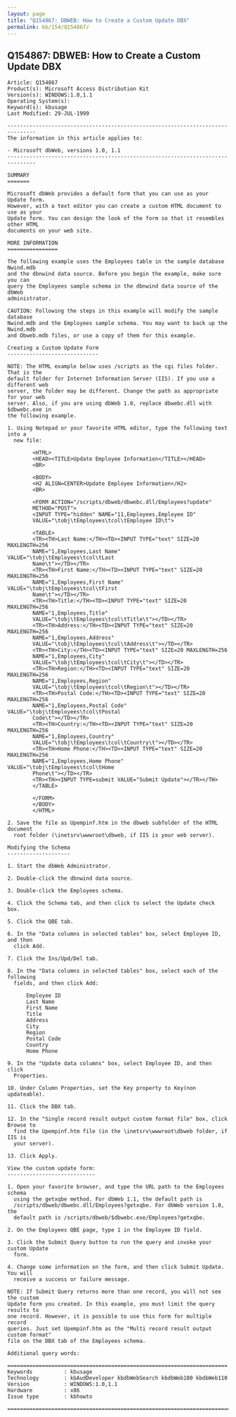 ```yaml
---
layout: page
title: "Q154867: DBWEB: How to Create a Custom Update DBX"
permalink: kb/154/Q154867/
---
```


## Q154867: DBWEB: How to Create a Custom Update DBX

	Article: Q154867
	Product(s): Microsoft Access Distribution Kit
	Version(s): WINDOWS:1.0,1.1
	Operating System(s): 
	Keyword(s): kbusage
	Last Modified: 29-JUL-1999
	
	-------------------------------------------------------------------------------
	The information in this article applies to:
	
	- Microsoft dbWeb, versions 1.0, 1.1 
	-------------------------------------------------------------------------------
	
	SUMMARY
	=======
	
	Microsoft dbWeb provides a default form that you can use as your Update form.
	However, with a text editor you can create a custom HTML document to use as your
	Update form. You can design the look of the form so that it resembles other HTML
	documents on your web site.
	
	MORE INFORMATION
	================
	
	The following example uses the Employees table in the sample database Nwind.mdb
	and the dbnwind data source. Before you begin the example, make sure you can
	query the Employees sample schema in the dbnwind data source of the dbWeb
	administrator.
	
	CAUTION: Following the steps in this example will modify the sample database
	Nwind.mdb and the Employees sample schema. You may want to back up the Nwind.mdb
	and Dbweb.mdb files, or use a copy of them for this example.
	
	Creating a Custom Update Form
	-----------------------------
	
	NOTE: The HTML example below uses /scripts as the cgi files folder. That is the
	default folder for Internet Information Server (IIS). If you use a different web
	server, the folder may be different. Change the path as appropriate for your web
	server. Also, if you are using dbWeb 1.0, replace dbwebc.dll with $dbwebc.exe in
	the following example.
	
	1. Using Notepad or your favorite HTML editor, type the following text into a
	  new file:
	
	        <HTML>
	        <HEAD><TITLE>Update Employee Information</TITLE></HEAD>
	        <BR>
	
	        <BODY>
	        <H2 ALIGN=CENTER>Update Employee Information</H2>
	        <BR>
	
	        <FORM ACTION="/scripts/dbweb/dbwebc.dll/Employees?update"
	        METHOD="POST">
	        <INPUT TYPE="hidden" NAME="11,Employees,Employee ID"
	        VALUE="\tobj\tEmployees\tcol\tEmployee ID\t">
	
	        <TABLE>
	        <TR><TH>Last Name:</TH><TD><INPUT TYPE="text" SIZE=20 MAXLENGTH=256
	        NAME="1,Employees,Last Name" VALUE="\tobj\tEmployees\tcol\tLast
	        Name\t"></TD></TR>
	        <TR><TH>First Name:</TH><TD><INPUT TYPE="text" SIZE=20 MAXLENGTH=256
	        NAME="1,Employees,First Name" VALUE="\tobj\tEmployees\tcol\tFirst
	        Name\t"></TD></TR>
	        <TR><TH>Title:</TH><TD><INPUT TYPE="text" SIZE=20 MAXLENGTH=256
	        NAME="1,Employees,Title"
	        VALUE="\tobj\tEmployees\tcol\tTitle\t"></TD></TR>
	        <TR><TH>Address:</TH><TD><INPUT TYPE="text" SIZE=20 MAXLENGTH=256
	        NAME="1,Employees,Address"
	        VALUE="\tobj\tEmployees\tcol\tAddress\t"></TD></TR>
	        <TR><TH>City:</TH><TD><INPUT TYPE="text" SIZE=20 MAXLENGTH=256
	        NAME="1,Employees,City"
	        VALUE="\tobj\tEmployees\tcol\tCity\t"></TD></TR>
	        <TR><TH>Region:</TH><TD><INPUT TYPE="text" SIZE=20 MAXLENGTH=256
	        NAME="1,Employees,Region"
	        VALUE="\tobj\tEmployees\tcol\tRegion\t"></TD></TR>
	        <TR><TH>Postal Code:</TH><TD><INPUT TYPE="text" SIZE=20 MAXLENGTH=256
	        NAME="1,Employees,Postal Code" VALUE="\tobj\tEmployees\tcol\tPostal
	        Code\t"></TD></TR>
	        <TR><TH>Country:</TH><TD><INPUT TYPE="text" SIZE=20 MAXLENGTH=256
	        NAME="1,Employees,Country"
	        VALUE="\tobj\tEmployees\tcol\tCountry\t"></TD></TR>
	        <TR><TH>Home Phone:</TH><TD><INPUT TYPE="text" SIZE=20 MAXLENGTH=256
	        NAME="1,Employees,Home Phone" VALUE="\tobj\tEmployees\tcol\tHome
	        Phone\t"></TD></TR>
	        <TR><TH><INPUT TYPE=submit VALUE="Submit Update"></TR></TH>
	        </TABLE>
	
	        </FORM>
	        </BODY>
	        </HTML>
	
	2. Save the file as Upempinf.htm in the dbweb subfolder of the HTML document
	  root folder (\inetsrv\wwwroot\dbweb, if IIS is your web server).
	
	Modifying the Schema
	--------------------
	
	1. Start the dbWeb Administrator.
	
	2. Double-click the dbnwind data source.
	
	3. Double-click the Employees schema.
	
	4. Click the Schema tab, and then click to select the Update check box.
	
	5. Click the QBE tab.
	
	6. In the "Data columns in selected tables" box, select Employee ID, and then
	  click Add.
	
	7. Click the Ins/Upd/Del tab.
	
	8. In the "Data columns in selected tables" box, select each of the following
	  fields, and then click Add:
	
	      Employee ID
	      Last Name
	      First Name
	      Title
	      Address
	      City
	      Region
	      Postal Code
	      Country
	      Home Phone
	
	9. In the "Update data columns" box, select Employee ID, and then click
	  Properties.
	
	10. Under Column Properties, set the Key property to Key(non updateable).
	
	11. Click the DBX tab.
	
	12. In the "Single record result output custom format file" box, click Browse to
	  find the Upempinf.htm file (in the \inetsrv\wwwroot\dbweb folder, if IIS is
	  your server).
	
	13. Click Apply.
	
	View the custom update form:
	----------------------------
	
	1. Open your favorite browser, and type the URL path to the Employees schema
	  using the getxqbe method. For dbWeb 1.1, the default path is
	  /scripts/dbweb/dbwebc.dll/Employees?getxqbe. For dbWeb version 1.0, the
	  default path is /scripts/dbweb/$dbwebc.exe/Employees?getxqbe.
	
	2. On the Employees QBE page, type 1 in the Employee ID field.
	
	3. Click the Submit Query button to run the query and invoke your custom Update
	  form.
	
	4. Change some information on the form, and then click Submit Update. You will
	  receive a success or failure message.
	
	NOTE: If Submit Query returns more than one record, you will not see the custom
	Update form you created. In this example, you must limit the query results to
	one record. However, it is possible to use this form for multiple record
	queries. Just set Upempinf.htm as the "Multi record result output custom format"
	file on the DBX tab of the Employees schema.
	
	Additional query words:
	
	======================================================================
	Keywords          : kbusage 
	Technology        : kbAudDeveloper kbdbWebSearch kbdbWeb100 kbdbWeb110
	Version           : WINDOWS:1.0,1.1
	Hardware          : x86
	Issue type        : kbhowto
	
	=============================================================================
	
